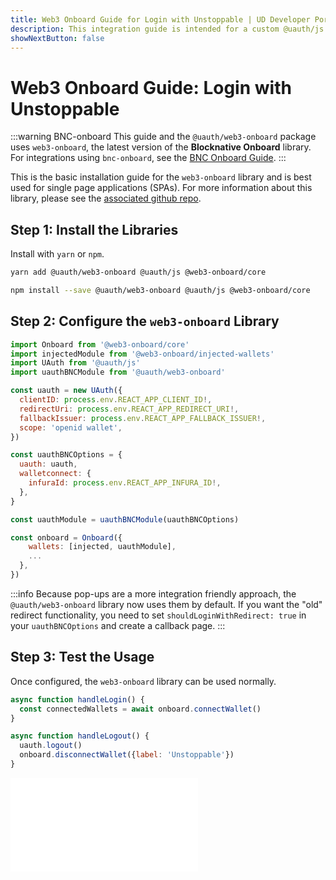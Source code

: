 ```yaml
---
title: Web3 Onboard Guide for Login with Unstoppable | UD Developer Portal
description: This integration guide is intended for a custom @uauth/js integration, with ethereum provider, using the web3 onboard library.
showNextButton: false
---
```


# Web3 Onboard Guide: Login with Unstoppable

:::warning BNC-onboard
This guide and the `@uauth/web3-onboard` package uses `web3-onboard`, the latest version of the **Blocknative Onboard** library. For integrations using `bnc-onboard`, see the [BNC Onboard Guide](./bnc-onboard-guide.md).
:::

This is the basic installation guide for the `web3-onboard` library and is best used for single page applications (SPAs). For more information about this library, please see the [associated github repo](https://github.com/unstoppabledomains/uauth/tree/main/packages/web3-onboard).

## Step 1: Install the Libraries

Install with `yarn` or `npm`.

```sh yarn
yarn add @uauth/web3-onboard @uauth/js @web3-onboard/core
```

```sh npm
npm install --save @uauth/web3-onboard @uauth/js @web3-onboard/core
```

## Step 2: Configure the `web3-onboard` Library

```javascript
import Onboard from '@web3-onboard/core'
import injectedModule from '@web3-onboard/injected-wallets'
import UAuth from '@uauth/js'
import uauthBNCModule from '@uauth/web3-onboard'

const uauth = new UAuth({
  clientID: process.env.REACT_APP_CLIENT_ID!,
  redirectUri: process.env.REACT_APP_REDIRECT_URI!,
  fallbackIssuer: process.env.REACT_APP_FALLBACK_ISSUER!,
  scope: 'openid wallet',
})

const uauthBNCOptions = {
  uauth: uauth,
  walletconnect: {
    infuraId: process.env.REACT_APP_INFURA_ID!,
  },
}

const uauthModule = uauthBNCModule(uauthBNCOptions)

const onboard = Onboard({
    wallets: [injected, uauthModule],
    ...
  },
})
```

:::info
Because pop-ups are a more integration friendly approach, the `@uauth/web3-onboard` library now uses them by default. If you want the "old" redirect functionality, you need to set `shouldLoginWithRedirect: true` in your `uauthBNCOptions` and create a callback page.
:::

## Step 3: Test the Usage

Once configured, the `web3-onboard` library can be used normally.

```javascript
async function handleLogin() {
  const connectedWallets = await onboard.connectWallet()
}

async function handleLogout() {
  uauth.logout()
  onboard.disconnectWallet({label: 'Unstoppable'})
}
```

<embed src="/snippets/_login-paths-next.md" />